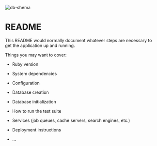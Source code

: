 
![db-shema](https://github.com/user-attachments/assets/cf063ff7-11dc-47e0-a604-5d95cd23917b)


# README

This README would normally document whatever steps are necessary to get the
application up and running.

Things you may want to cover:

* Ruby version

* System dependencies

* Configuration

* Database creation

* Database initialization

* How to run the test suite

* Services (job queues, cache servers, search engines, etc.)

* Deployment instructions

* ...
